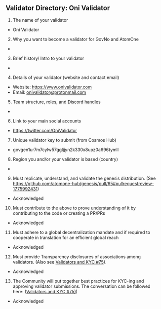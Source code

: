 ## Validator Directory: Oni Validator

1) The name of your validator

- Oni Validator

2) Why you want to become a validator for GovNo and AtomOne

- 

3) Brief history/ Intro to your validator

- 

4) Details of your validator (website and contact email)

- Website: https://www.onivalidator.com
- Email: onivalidator@protonmail.com

5) Team structure, roles, and Discord handles

- 

6) Link to your main social accounts

- https://twitter.com/OniValidator

7) Unique validator key to submit (from Cosmos Hub)

- govgen1ur7m7cylw57ggljjyn2k330x8upz0a696tymll


8) Region you and/or your validator is based (country)

- 


9) Must replicate, understand, and validate the genesis distribution. (See https://github.com/atomone-hub/genesis/pull/65#pullrequestreview-1775992431)

- Acknowledged

10) Must contribute to the above to prove understanding of it by contributing to the code or creating a PR/PRs

- Acknowledged

11) Must adhere to a global decentralization mandate and if required to cooperate in translation for an efficient global reach

- Acknowledged

12) Must provide Transparency disclosures of associations among validators. (Also see [Validators and KYC #75](https://github.com/atomone-hub/genesis/issues/75#issue-2034573094)).

- Acknowledged

13) The Community will put together best practices for KYC-ing and approving validator submissions. The conversation can be followed here: ([Validators and KYC #75)](https://github.com/atomone-hub/genesis/issues/75#issue-2034573094))

- Acknowledged
